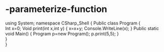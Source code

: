 # -parameterize-function
using System;
namespace CSharp_Shell
{
           Public class Program 
    {  
    Int x=0;
    Void print(int x,int y)
    	{
    		x=x+y;
    	Console.WriteLine(x);
    	}
        Public static void Main() 
     {
        	Program p=new Program();
           p.print(5,5);
           }     
        }  
  }
